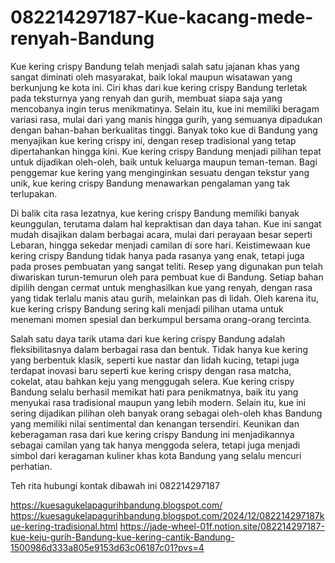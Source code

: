 # 082214297187-Kue-kacang-mede-renyah-Bandung
Kue kering crispy Bandung telah menjadi salah satu jajanan khas yang sangat diminati oleh masyarakat, baik lokal maupun wisatawan yang berkunjung ke kota ini. Ciri khas dari kue kering crispy Bandung terletak pada teksturnya yang renyah dan gurih, membuat siapa saja yang mencobanya ingin terus menikmatinya. Selain itu, kue ini memiliki beragam variasi rasa, mulai dari yang manis hingga gurih, yang semuanya dipadukan dengan bahan-bahan berkualitas tinggi. Banyak toko kue di Bandung yang menyajikan kue kering crispy ini, dengan resep tradisional yang tetap dipertahankan hingga kini. Kue kering crispy Bandung menjadi pilihan tepat untuk dijadikan oleh-oleh, baik untuk keluarga maupun teman-teman. Bagi penggemar kue kering yang menginginkan sesuatu dengan tekstur yang unik, kue kering crispy Bandung menawarkan pengalaman yang tak terlupakan.

Di balik cita rasa lezatnya, kue kering crispy Bandung memiliki banyak keunggulan, terutama dalam hal kepraktisan dan daya tahan. Kue ini sangat mudah disajikan dalam berbagai acara, mulai dari perayaan besar seperti Lebaran, hingga sekedar menjadi camilan di sore hari. Keistimewaan kue kering crispy Bandung tidak hanya pada rasanya yang enak, tetapi juga pada proses pembuatan yang sangat teliti. Resep yang digunakan pun telah diwariskan turun-temurun oleh para pembuat kue di Bandung. Setiap bahan dipilih dengan cermat untuk menghasilkan kue yang renyah, dengan rasa yang tidak terlalu manis atau gurih, melainkan pas di lidah. Oleh karena itu, kue kering crispy Bandung sering kali menjadi pilihan utama untuk menemani momen spesial dan berkumpul bersama orang-orang tercinta.

Salah satu daya tarik utama dari kue kering crispy Bandung adalah fleksibilitasnya dalam berbagai rasa dan bentuk. Tidak hanya kue kering yang berbentuk klasik, seperti kue nastar dan lidah kucing, tetapi juga terdapat inovasi baru seperti kue kering crispy dengan rasa matcha, cokelat, atau bahkan keju yang menggugah selera. Kue kering crispy Bandung selalu berhasil memikat hati para penikmatnya, baik itu yang menyukai rasa tradisional maupun yang lebih modern. Selain itu, kue ini sering dijadikan pilihan oleh banyak orang sebagai oleh-oleh khas Bandung yang memiliki nilai sentimental dan kenangan tersendiri. Keunikan dan keberagaman rasa dari kue kering crispy Bandung ini menjadikannya sebagai camilan yang tak hanya menggoda selera, tetapi juga menjadi simbol dari keragaman kuliner khas kota Bandung yang selalu mencuri perhatian.

Teh rita
hubungi kontak dibawah ini
082214297187

 https://kuesagukelapagurihbandung.blogspot.com/
 https://kuesagukelapagurihbandung.blogspot.com/2024/12/082214297187kue-kering-tradisional.html
https://jade-wheel-01f.notion.site/082214297187-kue-keju-gurih-Bandung-kue-kering-cantik-Bandung-1500986d333a805e9153d63c06187c01?pvs=4

